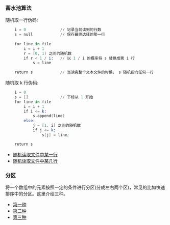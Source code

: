 
### 蓄水池算法

随机取一行伪码:
```s
    i = 0               // 记录当前读到的行数
    s = null            // 保存最终选择的那一行
    
    for line in file
        i = i + 1
        r = [0, 1) 之间的随机数
        if r < 1 / i:   // 以 1 / i 的概率将 s 替换成第 i 行
            s = line
    
    return s            // 当读完整个文本文件的时候， s 随机指向任何一行
```

随机取 k 行伪码:
```s
    i = 0
    s = []              // 下标从 1 开始
    for line in file
        i = i + 1
        if i <= k:
            s.append(line)
        else:
            j = [1, i] 之间的随机数
            if j <= k:
                s[j] = line;

    return s
```

- [随机读取文件中某一行](read_certain_line.cpp)
- [随机读取文件中某几行](read_some_lines.cpp)

### 分区

将一个数组中的元素按照一定的条件进行分区(分成左右两个区)，常见的比如快速排序中的分区。这里介绍三种。

- [第一种](partition_1.cpp)
- [第二种](partition_2.cpp)
- [第三种](partition_3.cpp)

